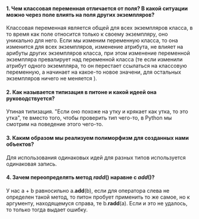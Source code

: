 #### 1. Чем классовая переменная отличается от поля? В какой ситуации можно через поле влиять на поля других экземпляров?
Классовая переменная является общей для всех экземпляров класса, в то время как поле относится только к своему экземпляру, оно уникально для него. Если мы изменим переменную класса, то она изменится для всех экземпляров, изменение атрибута, не влияет на арибуты других экземпляров класса, при этом изменение переменной экземпляра превалирует над переменной класса (те если изменили атрибут одного экземпляра, то он перестает ссылаться на классовую переменную, а начинает на какое-то новое значени, для остальных экземпляров ничего не меняется ).

#### 2. Как называется типизация в питоне и какой идеей она руководствуется?
Утиная типизация. "Если оно похоже на утку и крякает как утка, то это утка", те вместо того, чтобы проверить тип чего-то, в Python мы смотрим на поведение этого чего-то.

#### 3. Каким образом мы реализуем полиморфизм для созданных нами объектов?
Для использования одинаковых идей для разных типов используется одинаковая запись.

#### 4. Зачем переопределять метод _radd_() наравне с _add_()?
У нас a + b равносильно a.__add__(b), если для оператора слева не определен такой метод, то питон пробует применить то же самое, но к аргументу, находящемуся справа, те b.__radd__(a). Если и это не удалось, то только тогда выдает ошибку. 
